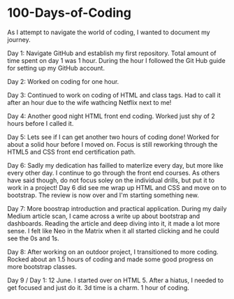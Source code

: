 # 100-Days-of-Coding

As I attempt to navigate the world of coding, I wanted to document my journey. 

Day 1: Navigate GitHub and establish my first repository. Total amount of time spent on day 1 was 1 hour. During the hour I followed the Git Hub guide for setting up my GitHub account. 

Day 2: Worked on coding for one hour. 

Day 3: Continued to work on coding of HTML and class tags. Had to call it after an hour due to the wife wathcing Netflix next to me! 

Day 4: Another good night HTML front end coding. Worked just shy of 2 hours before I called it. 

Day 5: Lets see if I can get another two hours of coding done! Worked for about a solid hour before I moved on. Focus is still reworking through the HTML5 and CSS front end certification path. 

Day 6: Sadly my dedication has failled to materlize every day, but more like every other day. I continue to go through the front end courses. As others have said though, do not focus soley on the individual drills, but put it to work in a project! Day 6 did see me wrap up HTML and CSS and move on to bootstrap. The review is now over and I'm starting something new. 

Day 7: More boostrap introduction and practical application. During my daily Medium article scan, I came across a write up about bootstrap and dashboards. Reading the article and deep diving into it, it made a lot more sense. I felt like Neo in the Matrix when it all started clicking and he could see the 0s and 1s. 

Day 8: After working on an outdoor project, I transitioned to more coding. Rocked about an 1.5 hours of coding and made some good progress on more bootstrap classes. 

Day 9 / Day 1: 12 June. I started over on HTML 5. After a hiatus, I needed to get focused and just do it. 3d time is a charm. 1 hour of coding. 

